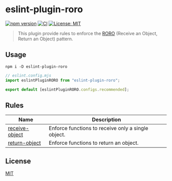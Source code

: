 # eslint-plugin-roro

[![npm version](https://badge.fury.io/js/eslint-plugin-roro.svg?icon=si%3Anpm)](https://badge.fury.io/js/eslint-plugin-roro)
[![CI](https://github.com/tasshi-me/eslint-plugin-roro/actions/workflows/ci.yml/badge.svg)](https://github.com/tasshi-me/eslint-plugin-roro/actions/workflows/ci.yml)
[![License: MIT](https://img.shields.io/badge/License-MIT-yellow.svg)](LICENSE)

> This plugin provide rules to enforce the [RORO](https://medium.com/free-code-camp/elegant-patterns-in-modern-javascript-roro-be01e7669cbd) (Receive an Object, Return an Object) pattern.

## Usage

```shell
npm i -D eslint-plugin-roro
```

```javascript
// eslint.config.mjs
import eslintPluginRORO from "eslint-plugin-roro";

export default [eslintPluginRORO.configs.recommended];
```

## Rules

| Name                                           | Description                                        |
| ---------------------------------------------- | -------------------------------------------------- |
| [receive-object](docs/rules/receive-object.md) | Enforce functions to receive only a single object. |
| [return-object](docs/rules/return-object.md)   | Enforce functions to return an object.             |

## License

[MIT](LICENSE)
